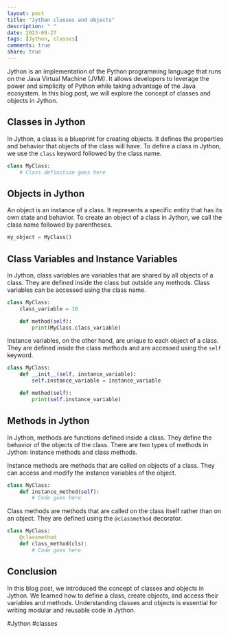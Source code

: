 ```yaml
---
layout: post
title: "Jython classes and objects"
description: " "
date: 2023-09-27
tags: [Jython, classes]
comments: true
share: true
---
```


Jython is an implementation of the Python programming language that runs on the Java Virtual Machine (JVM). It allows developers to leverage the power and simplicity of Python while taking advantage of the Java ecosystem. In this blog post, we will explore the concept of classes and objects in Jython.

## Classes in Jython

In Jython, a class is a blueprint for creating objects. It defines the properties and behavior that objects of the class will have. To define a class in Jython, we use the `class` keyword followed by the class name.

```python
class MyClass:
    # Class definition goes here
```

## Objects in Jython

An object is an instance of a class. It represents a specific entity that has its own state and behavior. To create an object of a class in Jython, we call the class name followed by parentheses.

```python
my_object = MyClass()
```

## Class Variables and Instance Variables

In Jython, class variables are variables that are shared by all objects of a class. They are defined inside the class but outside any methods. Class variables can be accessed using the class name.

```python
class MyClass:
    class_variable = 10

    def method(self):
        print(MyClass.class_variable)
```

Instance variables, on the other hand, are unique to each object of a class. They are defined inside the class methods and are accessed using the `self` keyword.

```python
class MyClass:
    def __init__(self, instance_variable):
        self.instance_variable = instance_variable

    def method(self):
        print(self.instance_variable)
```

## Methods in Jython

In Jython, methods are functions defined inside a class. They define the behavior of the objects of the class. There are two types of methods in Jython: instance methods and class methods.

Instance methods are methods that are called on objects of a class. They can access and modify the instance variables of the object.

```python
class MyClass:
    def instance_method(self):
        # Code goes here
```

Class methods are methods that are called on the class itself rather than on an object. They are defined using the `@classmethod` decorator.

```python
class MyClass:
    @classmethod
    def class_method(cls):
        # Code goes here
```

## Conclusion

In this blog post, we introduced the concept of classes and objects in Jython. We learned how to define a class, create objects, and access their variables and methods. Understanding classes and objects is essential for writing modular and reusable code in Jython.

#Jython #classes